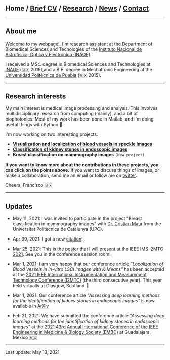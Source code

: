## Home / [Brief CV](/brief_cv) / [Research](/research) / [News](/news) / [Contact](/contact)

---



## About me

Welcome to my webpage!, I'm research assistant at the Department of Biomedical Sciences and Tecnologies of the [Instituto Nacional de Astrofísica, Óptica y Electrónica (INAOE)](https://www.inaoep.mx).

I received a MSc. degree in Biomedical Sciences and Technologies at [INAOE](https://www.inaoep.mx) (🇲🇽 2019),and a B.E. degree in Mechatronic Engineering at the [Universidad Politécnica de Puebla](http://www.uppuebla.edu.mx/joomla1/) (🇲🇽  2015). 

---

## Research interests

My main interest is medical image processing and analysis. This involves multidisciplinary research from computing (mainly), and a bit of biophotonics. Most of my work has been done in Matlab, and I'm doing useful things with Python 🐍.

I'm now working on two interesting projects:

*  [**Visualization and localization of blood vessels in speckle images**](/bloodvessels)
*  [**Classification of kidney stones in endoscopic images**](/kidneystones)
*  **Breast classification on mammography images** `(New project)`

**If you want to know more about the contributions in these projects, you can click on the points above.** If you want to discuss things of images, or make a collaboration, send me an email or follow me on [twitter](https://twitter.com/Friscolt).

Cheers,
Francisco 🇲🇽

---

## Updates

* May 11, 2021: I was invited to participate in the project "Breast classification in mammography images" with [Dr. Cristian Mata](https://scholar.google.com.mx/citations?user=PXBkuoIAAAAJ&hl=es) from the Universitat Politècnica de Catalunya (UPC).

* Apr 30, 2021: I got a new [citation](https://ieeexplore.ieee.org/abstract/document/9420044)!

* Mar 25, 2021: This is the [poster](https://www.researchgate.net/publication/350372727_Localization_of_Blood_Vessels_in_In-Vitro_LSCI_Images_with_K-Means) that I will present at the IEEE IMS [I2MTC 2021](https://i2mtc2021.ieee-ims.org). See you in the conference session room!

* Mar 1, 2021: I am very happy that our conference article *"Localization of Blood Vessels in in-vitro LSCI Images with K-Means"* has been accepted at the [2021 IEEE International Instrumentation and Measurement Technology Conference (I2MTC)](https://i2mtc2021.ieee-ims.org) (the third consecutive year). This year held virtually at Glasgow, Scotland 🏴󠁧󠁢󠁳󠁣󠁴󠁿

* Mar 1, 2021: Our conference article *"Assessing deep learning methods for the identification of kidney stones in endoscopic images"*  is now available in 
[ArXiv](https://arxiv.org/abs/2103.01146)

* Feb 21, 2021: We have submitted the conference article *"Assessing deep learning methods for the identification of kidney stones in endoscopic images"* at the [2021 43rd Annual International Conference of the IEEE Engineering in Medicine & Biology Society (EMBC)](https://embc.embs.org/2021/) at Guadalajara, Mexico 🇲🇽

---

Last update: May 13, 2021 
